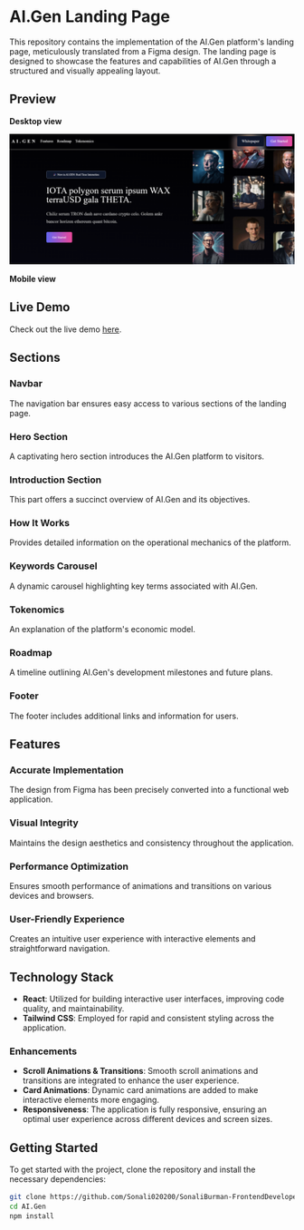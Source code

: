 # AI.Gen Landing Page

This repository contains the implementation of the AI.Gen platform's landing page, meticulously translated from a Figma design. The landing page is designed to showcase the features and capabilities of AI.Gen through a structured and visually appealing layout.

## Preview

**Desktop view**

![Preview Image 1](/AI.GEN/src/assets/preview1.png)

**Mobile view**




## Live Demo

Check out the live demo [here](https://example.com/live-demo).

## Sections

### Navbar
The navigation bar ensures easy access to various sections of the landing page.

### Hero Section
A captivating hero section introduces the AI.Gen platform to visitors.

### Introduction Section
This part offers a succinct overview of AI.Gen and its objectives.

### How It Works
Provides detailed information on the operational mechanics of the platform.

### Keywords Carousel
A dynamic carousel highlighting key terms associated with AI.Gen.

### Tokenomics
An explanation of the platform's economic model.

### Roadmap
A timeline outlining AI.Gen's development milestones and future plans.

### Footer
The footer includes additional links and information for users.

## Features

### Accurate Implementation
The design from Figma has been precisely converted into a functional web application.

### Visual Integrity
Maintains the design aesthetics and consistency throughout the application.

### Performance Optimization
Ensures smooth performance of animations and transitions on various devices and browsers.

### User-Friendly Experience
Creates an intuitive user experience with interactive elements and straightforward navigation.

## Technology Stack

- **React**: Utilized for building interactive user interfaces, improving code quality, and maintainability.
- **Tailwind CSS**: Employed for rapid and consistent styling across the application.

### Enhancements

- **Scroll Animations & Transitions**: Smooth scroll animations and transitions are integrated to enhance the user experience.
- **Card Animations**: Dynamic card animations are added to make interactive elements more engaging.
- **Responsiveness**: The application is fully responsive, ensuring an optimal user experience across different devices and screen sizes.

## Getting Started

To get started with the project, clone the repository and install the necessary dependencies:

```bash
git clone https://github.com/Sonali020200/SonaliBurman-FrontendDeveloper.git
cd AI.Gen
npm install
```